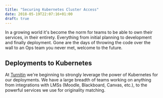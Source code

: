 ```yaml
---
title: "Securing Kubernetes Cluster Access"
date: 2018-05-19T22:07:16+01:00
draft: true
---
```


In a growing world it's become the norm for teams to be able to own their services, in their entirety. Everything from initial planning to development and finally deployment. Gone are the days of throwing the code over the wall to an Ops team you never met, welcome to the future.


Deployments to Kubernetes
---------

At [Turnitin](www.turnitin.com) we're beginning to strongly leverage the power of Kubernetes for our deployments. We have a large breadth of teams working on anything from integrations with LMSs (Moodle, Blackboard, Canvas, etc.), to the powerful services we use for originality matching. 
